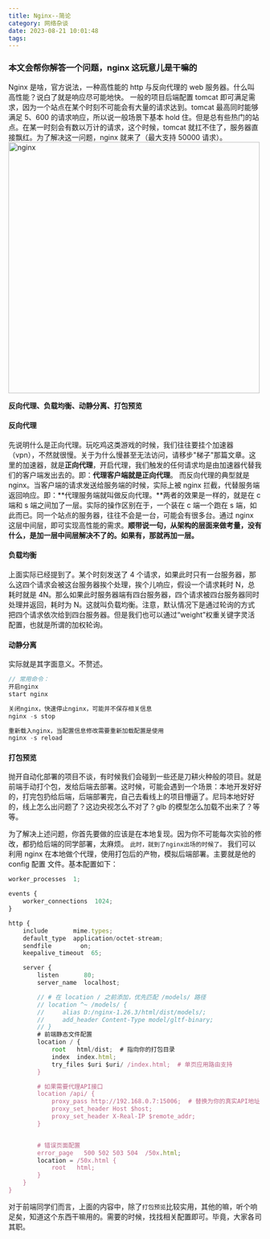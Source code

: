 ```yaml
---
title: Nginx--简论
category: 网络杂谈
date: 2023-08-21 10:01:48
tags:
---
```


### 本文会帮你解答一个问题，nginx 这玩意儿是干嘛的

Nginx 是啥，官方说法，一种高性能的 http 与反向代理的 web 服务器。什么叫高性能？说白了就是响应尽可能地快。
一般的项目后端配置 tomcat 即可满足需求，因为一个站点在某个时刻不可能会有大量的请求达到。tomcat 最高同时能够满足 5、600 的请求响应，所以说一般场景下基本 hold 住。但是总有些热门的站点。在某一时刻会有数以万计的请求，这个时候，tomcat 就扛不住了，服务器直接飘红。为了解决这一问题，nginx 就来了（最大支持 50000 请求）。
<img src="/img/nginx.jpg" alt="nginx" width="500">

**反向代理、负载均衡、动静分离、打包预览**

#### 反向代理

先说明什么是正向代理。玩吃鸡这类游戏的时候，我们往往要挂个加速器（vpn），不然就很慢。关于为什么慢甚至无法访问，请移步"梯子"那篇文章。这里的加速器，就是**正向代理**，开启代理，我们触发的任何请求均是由加速器代替我们的客户端发出去的。即：**代理客户端就是正向代理**。
而反向代理的典型就是 nginx。当客户端的请求发送给服务端的时候，实际上被 nginx 拦截，代替服务端返回响应。即：**代理服务端就叫做反向代理。**两者的效果是一样的，就是在 c 端和 s 端之间加了一层。实际的操作区别在于，一个装在 c 端一个跑在 s 端，如此而已。同一个站点的服务器，往往不会是一台，可能会有很多台。通过 nginx 这层中间层，即可实现高性能的需求。**顺带说一句，从架构的层面来做考量，没有什么，是加一层中间层解决不了的。如果有，那就再加一层。**

#### 负载均衡

上面实际已经提到了。某个时刻发送了 4 个请求，如果此时只有一台服务器，那么这四个请求会被这台服务器挨个处理，挨个儿响应，假设一个请求耗时 N，总耗时就是 4N。那么如果此时服务器端有四台服务器，四个请求被四台服务器同时处理并返回，耗时为 N。这就叫负载均衡。注意，默认情况下是通过轮询的方式把四个请求依次给到四台服务器。但是我们也可以通过“weight”权重关键字灵活配置，也就是所谓的加权轮询。

#### 动静分离

实际就是其字面意义。不赘述。

```javascript
// 常用命令：
开启nginx
start nginx

关闭nginx，快速停止nginx，可能并不保存相关信息
nginx -s stop

重新载入nginx，当配置信息修改需要重新加载配置是使用
nginx -s reload

```

#### 打包预览

抛开自动化部署的项目不谈，有时候我们会碰到一些还是刀耕火种般的项目。就是前端手动打个包，发给后端去部署。这时候，可能会遇到一个场景：本地开发好好的，打完包扔给后端，后端部署完，自己去看线上的项目懵逼了。尼玛本地好好的，线上怎么出问题了？这边央视怎么不对了？glb 的模型怎么加载不出来了？等等。

为了解决上述问题，你首先要做的应该是在本地复现。因为你不可能每次实验的修改，都扔给后端的同学部署，太麻烦。
`此时，就到了nginx出场的时候了。`
我们可以利用 nginx 在本地做个代理，使用打包后的产物，模拟后端部署。主要就是他的 config 配置 文件。基本配置如下：

```javascript
worker_processes  1;

events {
    worker_connections  1024;
}

http {
    include       mime.types;
    default_type  application/octet-stream;
    sendfile        on;
    keepalive_timeout  65;

    server {
        listen       80;
        server_name  localhost;

        // # 在 location / 之前添加，优先匹配 /models/ 路径
        // location ^~ /models/ {
        //     alias D:/nginx-1.26.3/html/dist/models/;
        //     add_header Content-Type model/gltf-binary;
        // }
        # 前端静态文件配置
        location / {
            root   html/dist;  # 指向你的打包目录
            index  index.html;
            try_files $uri $uri/ /index.html;  # 单页应用路由支持
        }

        # 如果需要代理API接口
        location /api/ {
            proxy_pass http://192.168.0.7:15006;  # 替换为你的真实API地址
            proxy_set_header Host $host;
            proxy_set_header X-Real-IP $remote_addr;
        }


        # 错误页面配置
        error_page   500 502 503 504  /50x.html;
        location = /50x.html {
            root   html;
        }
    }
}
```

对于前端同学们而言，上面的内容中，除了`打包预览`比较实用，其他的嘛，听个响足矣，知道这个东西干嘛用的。需要的时候，找找相关配置即可。毕竟，大家各司其职。
